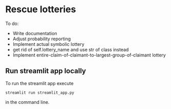 # Rescue lotteries

To do:
 - Write documentation
 - Adjust probability reporting
 - Implement actual symbolic lottery
 - get rid of self.lottery_name and use str of class instead
 - Implement entire-claim-of-claimant-to-largest-group-of-claimant lottery

## Run streamlit app locally

To run the streamlit app execute

    streamlit run streamlit_app.py

in the command line.
